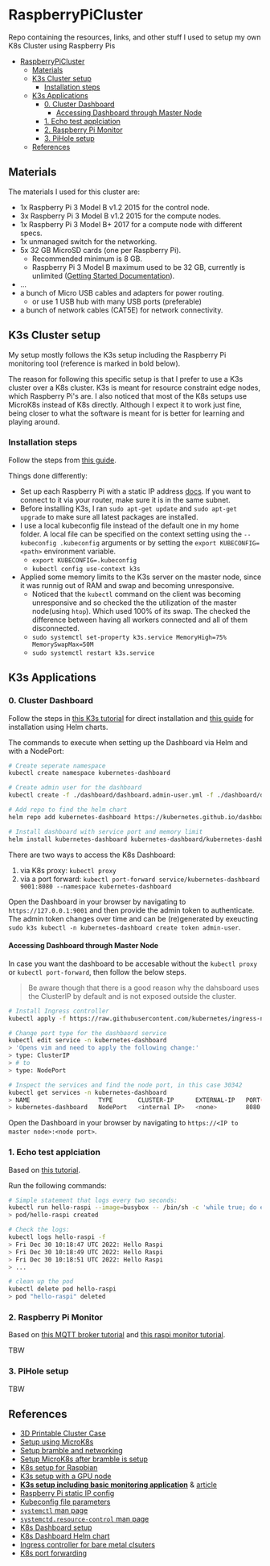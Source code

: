 # RaspberryPiCluster

Repo containing the resources, links, and other stuff I used to setup my own K8s Cluster using Raspberry Pis

- [RaspberryPiCluster](#raspberrypicluster)
  - [Materials](#materials)
  - [K3s Cluster setup](#k3s-cluster-setup)
    - [Installation steps](#installation-steps)
  - [K3s Applications](#k3s-applications)
    - [0. Cluster Dashboard](#0-cluster-dashboard)
      - [Accessing Dashboard through Master Node](#accessing-dashboard-through-master-node)
    - [1. Echo test applciation](#1-echo-test-applciation)
    - [2. Raspberry Pi Monitor](#2-raspberry-pi-monitor)
    - [3. PiHole setup](#3-pihole-setup)
  - [References](#references)

## Materials

The materials I used for this cluster are:

- 1x Raspberry Pi 3 Model B v1.2 2015 for the control node.
- 3x Raspberry Pi 3 Model B v1.2 2015 for the compute nodes.
- 1x Raspberry Pi 3 Model B+ 2017 for a compute node with different specs.
- 1x unmanaged switch for the networking.
- 5x 32 GB MicroSD cards (one per Raspberry Pi).
  - Recommended minimum is 8 GB.
  - Raspberry Pi 3 Model B maximum used to be 32 GB, currently is unlimited ([Getting Started Documentation](https://www.raspberrypi.com/documentation/computers/getting-started.html#sd-cards)).
- ...
- a bunch of Micro USB cables and adapters for power routing.
  - or use 1 USB hub with many USB ports (preferable)
- a bunch of network cables (CAT5E) for network connectivity.

## K3s Cluster setup

My setup mostly follows the K3s setup including the Raspberry Pi monitoring tool (reference is marked in bold below).

The reason for following this specific setup is that I prefer to use a K3s cluster over a K8s cluster. K3s is meant for resource constraint edge nodes, which Raspberry Pi's are. I also noticed that most of the K8s setups use MicroK8s instead of K8s directly. Although I expect it to work just fine, being closer to what the software is meant for is better for learning and playing around.

### Installation steps

Follow the steps from [this guide](https://github.com/alexortner/kubernetes-on-raspberry-pi/tree/main/setup).

Things done differently:

- Set up each Raspberry Pi with a static IP address [docs](https://www.makeuseof.com/raspberry-pi-set-static-ip/). If you want to connect to it via your router, make sure it is in the same subnet.
- Before installing K3s, I ran `sudo apt-get update` and `sudo apt-get upgrade` to make sure all latest packages are installed.
- I use a local kubeconfig file instead of the default one in my home folder. A local file can be specified on the context setting using the `--kubeconfig .kubeconfig` arguments or by setting the `export KUBECONFIG=<path>` environment variable.
  - `export KUBECONFIG=.kubeconfig`
  - `kubectl config use-context k3s`
- Applied some memory limits to the K3s server on the master node, since it was runnig out of RAM and swap and becoming unresponsive.
  - Noticed that the `kubectl` command on the client was becoming unresponsive and so checked the the utilization of the master node(using `htop`). Which used 100% of its swap. The checked the difference between having all workers connected and all of them disconnected.
  - `sudo systemctl set-property k3s.service MemoryHigh=75% MemorySwapMax=50M`
  - `sudo systemctl restart k3s.service`

## K3s Applications

### 0. Cluster Dashboard

Follow the steps in [this K3s tutorial](https://docs.k3s.io/installation/kube-dashboard) for direct installation and [this guide](https://artifacthub.io/packages/helm/k8s-dashboard/kubernetes-dashboard) for installation using Helm charts.

The commands to execute when setting up the Dashboard via Helm and with a NodePort:

```bash
# Create seperate namespace
kubectl create namespace kubernetes-dashboard

# Create admin user for the dashboard
kubectl create -f ./dashboard/dashboard.admin-user.yml -f ./dashboard/dashboard.admin-user-role.yml

# Add repo to find the helm chart
helm repo add kubernetes-dashboard https://kubernetes.github.io/dashboard/

# Install dashboard with service port and memory limit
helm install kubernetes-dashboard kubernetes-dashboard/kubernetes-dashboard --namespace=kubernetes-dashboard --set=service.externalPort=8080,resources.limits.cpu=200m
```

There are two ways to access the K8s Dashboard:

1. via K8s proxy: `kubectl proxy`
2. via a port forward: `kubectl port-forward service/kubernetes-dashboard 9001:8080 --namespace kubernetes-dashboard`

Open the Dashboard in your browser by navigating to `https://127.0.0.1:9001` and then provide the admin token to authenticate. The admin token changes over time and can be (re)generated by exeucting `sudo k3s kubectl -n kubernetes-dashboard create token admin-user`.

#### Accessing Dashboard through Master Node

In case you want the dashboard to be accesable without the `kubectl proxy` or `kubectl port-forward`, then follow the below steps.

> Be aware though that there is a good reason why the dahsboard uses the ClusterIP by default and is not exposed outside the cluster.

```bash
# Install Ingress controller
kubectl apply -f https://raw.githubusercontent.com/kubernetes/ingress-nginx/controller-v1.5.1/deploy/static/provider/baremetal/deploy.yaml

# Change port type for the dashbaord service
kubectl edit service -n kubernetes-dashboard
> 'Opens vim and need to apply the following change:'
> type: ClusterIP
> # to 
> type: NodePort

# Inspect the services and find the node port, in this case 30342
kubectl get services -n kubernetes-dashboard
> NAME                   TYPE       CLUSTER-IP      EXTERNAL-IP   PORT(S)          AGE
> kubernetes-dashboard   NodePort   <internal IP>   <none>        8080:30342/TCP   95m
```

Open the Dashboard in your browser by navigating to `https://<IP to master node>:<node port>`.

### 1. Echo test applciation

Based on [this tutorial](https://github.com/alexortner/kubernetes-on-raspberry-pi/tree/main/apps/1_helloRaspi).

Run the following commands:

```bash
# Simple statement that logs every two seconds:
kubectl run hello-raspi --image=busybox -- /bin/sh -c 'while true; do echo $(date)": Hello Raspi"; sleep 2; done'
> pod/hello-raspi created

# Check the logs:
kubectl logs hello-raspi -f
> Fri Dec 30 10:18:47 UTC 2022: Hello Raspi
> Fri Dec 30 10:18:49 UTC 2022: Hello Raspi
> Fri Dec 30 10:18:51 UTC 2022: Hello Raspi
> ...

# clean up the pod
kubectl delete pod hello-raspi
> pod "hello-raspi" deleted
```

### 2. Raspberry Pi Monitor

Based on [this MQTT broker tutorial](https://github.com/alexortner/kubernetes-on-raspberry-pi/tree/main/apps/3_mosquittoMQTT) and [this raspi monitor tutorial](https://github.com/alexortner/kubernetes-on-raspberry-pi/tree/main/apps/4_raspiMonitor).

TBW

### 3. PiHole setup

TBW

## References

- [3D Printable Cluster Case](https://www.thingiverse.com/thing:1573414)
- [Setup using MicroK8s](https://ubuntu.com/tutorials/how-to-kubernetes-cluster-on-raspberry-pi#1-overview)
- [Setup bramble and networking](https://www.raspberrypi.com/tutorials/cluster-raspberry-pi-tutorial/)
- [Setup MicroK8s after bramble is setup](https://ubuntu.com/tutorials/how-to-kubernetes-cluster-on-raspberry-pi#4-installing-microk8s)
- [K8s setup for Raspbian](https://github.com/sonujose/kubernetes-raspberrypi)
- [K3s setup with a GPU node](https://mitchmurphy.io/k3s-raspberry-pi/)
- [__K3s setup including basic monitoring application__](https://github.com/alexortner/kubernetes-on-raspberry-pi) & [article](https://medium.com/thinkport/how-to-build-a-raspberry-pi-kubernetes-cluster-with-k3s-76224788576c)
- [Raspberry Pi static IP config](https://www.makeuseof.com/raspberry-pi-set-static-ip/)
- [Kubeconfig file parameters](https://www.nathannellans.com/post/kubernetes-using-kubectl-with-kubeconfig-files)
- [`systemctl` man page](https://www.man7.org/linux/man-pages/man1/systemctl.1.html)
- [`systemctd.resource-control` man page](https://www.man7.org/linux/man-pages/man5/systemd.resource-control.5.html)
- [K8s Dashboard setup](https://docs.k3s.io/installation/kube-dashboard)
- [K8s Dashboard Helm chart](https://artifacthub.io/packages/helm/k8s-dashboard/kubernetes-dashboard)
- [Ingress controller for bare metal clsuters](https://kubernetes.github.io/ingress-nginx/deploy/#bare-metal-clusters)
- [K8s port forwarding](https://kubernetes.io/docs/tasks/access-application-cluster/port-forward-access-application-cluster/)
